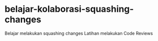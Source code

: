 # belajar-kolaborasi-squashing-changes
Belajar melakukan squashing changes
Latihan melakukan Code Reviews

